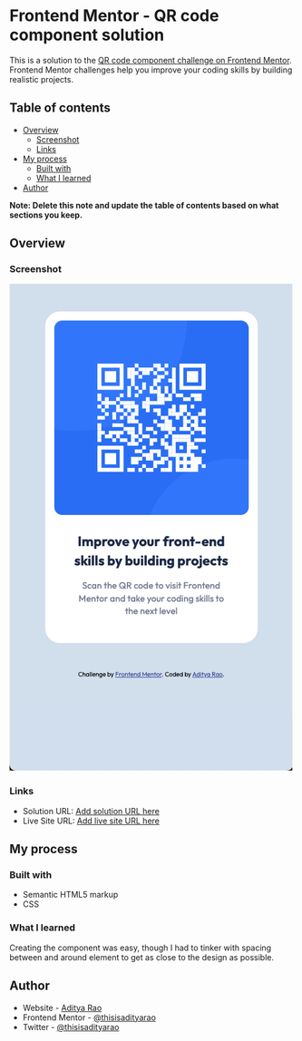 # Frontend Mentor - QR code component solution

This is a solution to the [QR code component challenge on Frontend Mentor](https://www.frontendmentor.io/challenges/qr-code-component-iux_sIO_H). Frontend Mentor challenges help you improve your coding skills by building realistic projects.

## Table of contents

- [Overview](#overview)
  - [Screenshot](#screenshot)
  - [Links](#links)
- [My process](#my-process)
  - [Built with](#built-with)
  - [What I learned](#what-i-learned)
- [Author](#author)

**Note: Delete this note and update the table of contents based on what sections you keep.**

## Overview

### Screenshot

![](./screenshot.png)

### Links

- Solution URL: [Add solution URL here](https://your-solution-url.com)
- Live Site URL: [Add live site URL here](https://your-live-site-url.com)

## My process

### Built with

- Semantic HTML5 markup
- CSS

### What I learned

Creating the component was easy, though I had to tinker with spacing between and around element to get as close to the design as possible.

## Author

- Website - [Aditya Rao](https://adityarao.netlify.app/)
- Frontend Mentor - [@thisisadityarao](https://www.frontendmentor.io/profile/thisisadityarao)
- Twitter - [@thisisadityarao](https://www.twitter.com/thisisadityarao)

